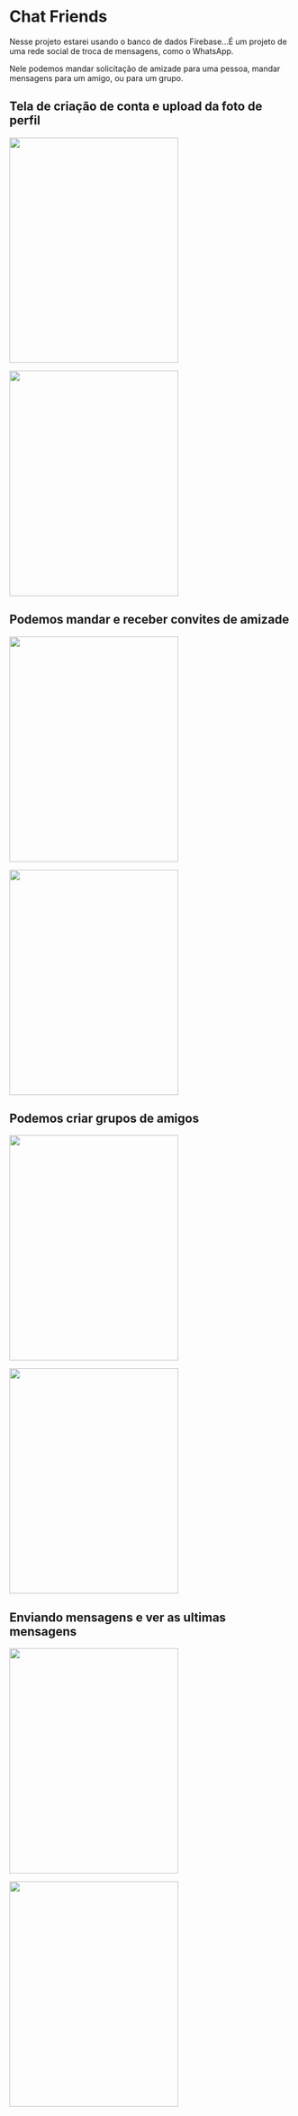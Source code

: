 <html>
  <h1>Chat Friends</h1>
  <p>
    Nesse projeto estarei usando o banco de dados Firebase...É um projeto de uma
    rede social de troca de mensagens, como o WhatsApp.
  </p>
  <p>
    Nele podemos mandar solicitação de amizade para uma pessoa, mandar mensagens
    para um amigo, ou para um grupo.
  </p>
  <h2>Tela de criação de conta e upload da foto de perfil</h2>
  <img
    src="https://user-images.githubusercontent.com/37156004/94044861-157a7700-fda5-11ea-9187-47517c0cd5ea.gif"
    height="400"
    width="300"
  />

  <img
    src="https://user-images.githubusercontent.com/37156004/94044870-18756780-fda5-11ea-8db0-4049d40c38a8.gif"
    height="400"
    width="300"
  />

  <h2>Podemos mandar e receber convites de amizade</h2>

  <img
    src="https://user-images.githubusercontent.com/37156004/94045460-ddbfff00-fda5-11ea-966d-9234f29f7483.gif"
    height="400"
    width="300"
  />

  <img
    src="https://user-images.githubusercontent.com/37156004/94045470-e1538600-fda5-11ea-8961-f66950c236c6.gif"
    height="400"
    width="300"
  />

  <h2>Podemos criar grupos de amigos</h2>
  <img
    src="https://user-images.githubusercontent.com/37156004/94045694-2972a880-fda6-11ea-89c4-90d4ccc80d8f.gif"
    height="400"
    width="300"
  />

  <img
    src="https://user-images.githubusercontent.com/37156004/94045710-2e375c80-fda6-11ea-9110-d4bd290183ec.gif"
    height="400"
    width="300"
  />

  <h2>Enviando mensagens e ver as ultimas mensagens</h2>
  <img
    src="https://user-images.githubusercontent.com/37156004/94045955-6fc80780-fda6-11ea-8d84-5f6e1e964a4e.gif"
    height="400"
    width="300"
  />

  <img
    src="https://user-images.githubusercontent.com/37156004/94045963-70f93480-fda6-11ea-960b-aa9b109c0a7e.gif"
    height="400"
    width="300"
  />
</html>
